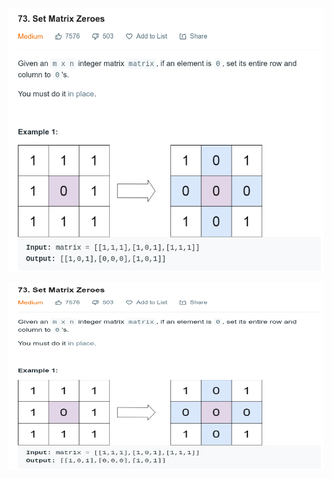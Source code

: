 ![alt text](https://github.com/rajpatel2619/striver_sde_sheet/blob/master/images/1.png?raw=true)



<img src="https://github.com/rajpatel2619/striver_sde_sheet/blob/master/images/1.png?raw=true" width="800" height="300" />